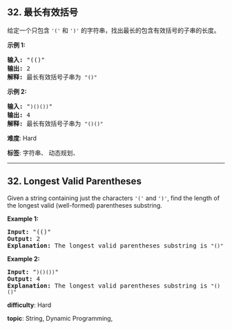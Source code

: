 <h2>32. 最长有效括号</h2><p>给定一个只包含 <code>&#39;(&#39;</code>&nbsp;和 <code>&#39;)&#39;</code>&nbsp;的字符串，找出最长的包含有效括号的子串的长度。</p>

<p><strong>示例&nbsp;1:</strong></p>

<pre><strong>输入:</strong> &quot;(()&quot;
<strong>输出:</strong> 2
<strong>解释:</strong> 最长有效括号子串为 <code>&quot;()&quot;</code>
</pre>

<p><strong>示例 2:</strong></p>

<pre><strong>输入:</strong> &quot;<code>)()())</code>&quot;
<strong>输出:</strong> 4
<strong>解释:</strong> 最长有效括号子串为 <code>&quot;()()&quot;</code>
</pre>


 **难度**: Hard

 **标签**: 字符串、 动态规划、 


------

<h2>32. Longest Valid Parentheses</h2><p>Given a string containing just the characters <code>&#39;(&#39;</code> and <code>&#39;)&#39;</code>, find the length of the longest valid (well-formed) parentheses substring.</p>

<p><strong>Example 1:</strong></p>

<pre>
<strong>Input:</strong> &quot;(()&quot;
<strong>Output:</strong> 2
<strong>Explanation:</strong> The longest valid parentheses substring is <code>&quot;()&quot;</code>
</pre>

<p><strong>Example 2:</strong></p>

<pre>
<strong>Input:</strong> &quot;<code>)()())</code>&quot;
<strong>Output:</strong> 4
<strong>Explanation:</strong> The longest valid parentheses substring is <code>&quot;()()&quot;</code>
</pre>


 **difficulty**: Hard

 **topic**: String, Dynamic Programming, 

